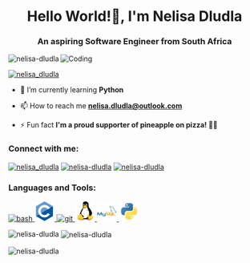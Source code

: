 <h1 align="center">Hello World!👋, I'm Nelisa Dludla</h1>
<h3 align="center">An aspiring Software Engineer from South Africa</h3>
<img align="right" alt="Coding" width="400" src="https://camo.githubusercontent.com/5ddf73ad3a205111cf8c686f687fc216c2946a75005718c8da5b837ad9de78c9/68747470733a2f2f7468756d62732e6766796361742e636f6d2f4576696c4e657874446576696c666973682d736d616c6c2e676966">

<p align="left"> <img src="https://komarev.com/ghpvc/?username=nelisa-dludla&label=Profile%20views&color=0e75b6&style=flat" alt="nelisa-dludla" /> </p>

<p align="left"> <a href="https://twitter.com/nelisa_dludla" target="blank"><img src="https://img.shields.io/twitter/follow/nelisa_dludla?logo=twitter&style=for-the-badge" alt="nelisa_dludla" /></a> </p>

- 🌱 I’m currently learning **Python**

- 📫 How to reach me **nelisa.dludla@outlook.com**

- ⚡ Fun fact **I'm a proud supporter of pineapple on pizza! 🍍🍕**

<h3 align="left">Connect with me:</h3>
<p align="left">
<a href="https://twitter.com/nelisa_dludla" target="blank"><img align="center" src="https://raw.githubusercontent.com/rahuldkjain/github-profile-readme-generator/master/src/images/icons/Social/twitter.svg" alt="nelisa_dludla" height="30" width="40" /></a>
<a href="https://linkedin.com/in/nelisa-dludla" target="blank"><img align="center" src="https://raw.githubusercontent.com/rahuldkjain/github-profile-readme-generator/master/src/images/icons/Social/linked-in-alt.svg" alt="nelisa-dludla" height="30" width="40" /></a>
<a href="https://www.leetcode.com/nelisa-dludla" target="blank"><img align="center" src="https://raw.githubusercontent.com/rahuldkjain/github-profile-readme-generator/master/src/images/icons/Social/leet-code.svg" alt="nelisa-dludla" height="30" width="40" /></a>
</p>

<h3 align="left">Languages and Tools:</h3>
<p align="left"> <a href="https://www.gnu.org/software/bash/" target="_blank" rel="noreferrer"> <img src="https://www.vectorlogo.zone/logos/gnu_bash/gnu_bash-icon.svg" alt="bash" width="40" height="40"/> </a> <a href="https://www.cprogramming.com/" target="_blank" rel="noreferrer"> <img src="https://raw.githubusercontent.com/devicons/devicon/master/icons/c/c-original.svg" alt="c" width="40" height="40"/> </a> <a href="https://git-scm.com/" target="_blank" rel="noreferrer"> <img src="https://www.vectorlogo.zone/logos/git-scm/git-scm-icon.svg" alt="git" width="40" height="40"/> </a> <a href="https://www.linux.org/" target="_blank" rel="noreferrer"> <img src="https://raw.githubusercontent.com/devicons/devicon/master/icons/linux/linux-original.svg" alt="linux" width="40" height="40"/> </a> <a href="https://www.mysql.com/" target="_blank" rel="noreferrer"> <img src="https://raw.githubusercontent.com/devicons/devicon/master/icons/mysql/mysql-original-wordmark.svg" alt="mysql" width="40" height="40"/> </a> <a href="https://www.python.org" target="_blank" rel="noreferrer"> <img src="https://raw.githubusercontent.com/devicons/devicon/master/icons/python/python-original.svg" alt="python" width="40" height="40"/> </a> </p>

<p><img align="left" src="https://github-readme-stats.vercel.app/api/top-langs?username=nelisa-dludla&show_icons=true&locale=en&layout=compact" alt="nelisa-dludla" /></p>

<p>&nbsp;<img align="center" src="https://github-readme-stats.vercel.app/api?username=nelisa-dludla&show_icons=true&locale=en" alt="nelisa-dludla" /></p>

<p><img align="center" src="https://github-readme-streak-stats.herokuapp.com/?user=nelisa-dludla&" alt="nelisa-dludla" /></p>
